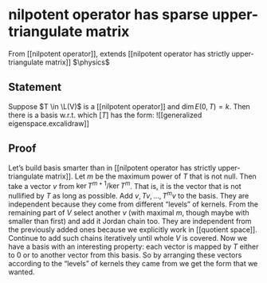 # nilpotent operator has sparse upper-triangulate matrix
From [[nilpotent operator]], extends [[nilpotent operator has strictly upper-triangulate matrix]]
$\physics$
## Statement
Suppose $T \in \L(V)$ is a [[nilpotent operator]] and $\dim E(0, T) = k$. Then there is a basis w.r.t. which $[T]$ has the form:
![[generalized eigenspace.excalidraw]]

## Proof
Let’s build basis smarter than in [[nilpotent operator has strictly upper-triangulate matrix]]. Let $m$ be the maximum power of $T$ that is not null. Then take a vector $v$ from $\ker T^{m + 1} \text{/} \ker T^{m}$. That is, it is the vector that is not nullified by $T$ as long as possible. Add $v, Tv, \dots, T^{m}v$ to the basis. They are independent because they come from different “levels” of kernels. From the remaining part of $V$ select another $v$ (with maximal $m$, though maybe with smaller than first) and add it Jordan chain too. They are independent from the previously added ones because we explicitly work in [[quotient space]]. Continue to add such chains iteratively until whole $V$ is covered.
Now we have a basis with an interesting property: each vector is mapped by $T$ either to $0$ or to another vector from this basis. So by arranging these vectors according to the “levels” of kernels they came from we get the form that we wanted. 